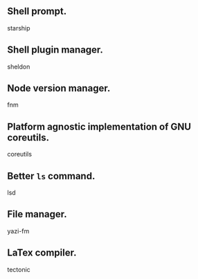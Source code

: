 ## Shell prompt.

starship

## Shell plugin manager.

sheldon

## Node version manager.

fnm

## Platform agnostic implementation of GNU coreutils.

coreutils

## Better `ls` command.

lsd

## File manager.

yazi-fm

## LaTex compiler.

tectonic
